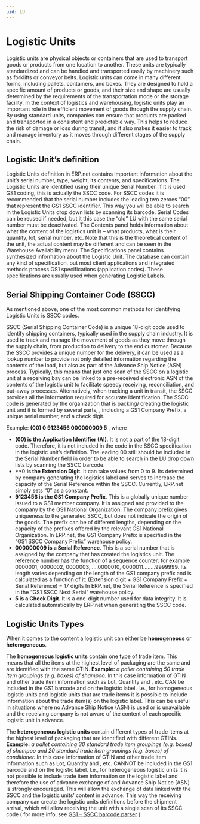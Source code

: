 ```yaml
---
uid: LU
---
```


# Logistic Units
Logistic units are physical objects or containers that are used to transport goods or products from one location to another. These units are typically standardized and can be handled and transported easily by machinery such as forklifts or conveyor belts.
Logistic units can come in many different forms, including pallets, containers, and boxes. They are designed to hold a specific amount of products or goods, and their size and shape are usually determined by the requirements of the transportation mode or the storage facility.
In the context of logistics and warehousing, logistic units play an important role in the efficient movement of goods through the supply chain. By using standard units, companies can ensure that products are packed and transported in a consistent and predictable way. This helps to reduce the risk of damage or loss during transit, and it also makes it easier to track and manage inventory as it moves through different stages of the supply chain.

## Logistic Unit’s definition

Logistic Units definition in ERP.net contains important information about the unit’s serial number, type, weight, its contents, and specifications.
The Logistic Units are identified using their unique Serial Number. If it is used GS1 coding, this is actually the SSCC code. For SSCC codes it is recommended that the serial number includes the leading two zeroes “00” that represent the GS1 SSCC identifier. This way you will be able to search in the Logistic Units drop down lists by scanning its barcode. Serial Codes can be reused if needed, but it this case the “old” LU with the same serial number must be deactivated.
The Contents panel holds  information about what the content of the logistics unit is – what products, what is their quantity, lot, serial number, etc. Note that this is the theoretical content of the unit, the actual content may be different and can be seen in the Warehouse Availability menu. 
The Specifications panel contains synthesized information about the Logistic Unit. The database can contain any kind of specification, but most client applications and integrated methods process GS1 specifications (application codes). These specifications are usually used when generating Logistic Labels.

## Serial Shipping Container Code (SSCC)
As mentioned above, one of the most common methods for identifying Logistic Units is SSCC codes.

SSCC (Serial Shipping Container Code) is a unique 18-digit code used to identify shipping containers, typically used in the supply chain industry. It is used to track and manage the movement of goods as they move through the supply chain, from production to delivery to the end customer.
Because the SSCC provides a unique number for the delivery, it can be used as a lookup number to provide not only detailed information regarding the contents of the load, but also as part of the Advance Ship Notice (ASN) process.
Typically, this means that just one scan of the SSCC on a logistic unit at a receiving bay can be linked to a pre-received electronic ASN of the contents of the logistic unit to facilitate speedy receiving, reconciliation, and put-away processes. Alternatively, when tracking a unit in transit, the SSCC provides all the information required for accurate identification. 
The SSCC code is generated by the organization that is packing/ creating the logistic unit and it is formed by several parts, , including a GS1 Company Prefix, a unique serial number, and a check digit.

Example: **(00) 0 9123456 000000009 5**
, where
- **(00) is the Application Identifier (AI)**. It is not a part of the 18-digit code. Therefore, it is not included in the code in the SSCC specification in the logistic unit’s definition. The leading 00 still should be included in the Serial Number field in order to be able to search in the LU drop down lists by scanning the SSCC barcode.
- **0 **is the Extension Digit**. It can take values from 0 to 9. Its determined by company generating the logistics label and serves to increase the capacity of the Serial Reference within the SSCC. Currently, ERP.net simply sets “0” as a constant.
- **9123456 is the GS1 Company Prefix**. This is a globally unique number issued to a GS1 member company. It is assigned and provided to the company by the GS1 National Organization. The company prefix gives uniqueness to the generated SSCC, but does not indicate the origin of the goods. The prefix can be of different lengths, depending on the capacity of the prefixes offered by the relevant GS1 National Organization. In ERP.net, the GS1 Company Prefix is specified in the “GS1 SSCC Company Prefix” warehouse policy.
- **000000009 is a Serial Reference**. This is a serial number that is assigned by the company that has created the logistics unit. The reference number has the function of a sequence counter: for example 0000001, 0000002, 0000003,.....0000010, 0000011........9999999.
Its length varies depending on the length of the GS1 company prefix and is calculated as a function of it: (Extension digit + GS1 Company Prefix + Serial Reference) = 17 digits
In ERP.net, the Serial Reference is specified in the “GS1 SSCC Next Serial” warehouse policy.
-  **5 is a Check Digit**. It is a one-digit number used for data integrity. It is calculated automatically by ERP.net when generating the SSCC code.

## Logistic Units Types
When it comes to the content a logistic unit can either be **homogeneous** or **heterogeneous**.

The **homogeneous logistic units** contain one type of trade item. This means that all the items at the highest level of packaging are the same and are identified with the same GTIN. 
**Example:** *a pallet containing 50 trade item groupings (e.g. boxes)  of shampoo.*
In this case information of GTIN and other trade item information such as Lot, Quantity and , etc. CAN be included in the GS1 barcode and on the logistic label. I.e., for homogeneous logistic units and logistic units that are trade items it is possible to include information about the trade item(s) on the logistic label. This can be useful in situations where no Advance Ship Notice (ASN) is used or is unavailable and the receiving company is not aware of the content of each specific logistic unit in advance.

The **heterogeneous logistic units** contain different types of trade items at the highest level of packaging that are identified with different GTINs. 
**Example:** *a pallet containing 30 standard trade item groupings (e.g. boxes) of shampoo and 20 standard trade item groupings (e.g. boxes) of conditioner.*
In this case information of GTIN and other trade item information such as Lot, Quantity and , etc. CANNOT be included in the GS1 barcode and on the logistic label. I.e., for heterogeneous logistic units it is not possible to include trade item information on the logistic label and therefore the use of advance exchange of and Advance Ship Notice (ASN) is strongly encouraged. This will allow the exchange of data linked with the SSCC and the logistic units’ content in advance. This way the receiving company can create the logistic units definitions before the shipment arrival, which will allow receiving the unit with a single scan of its SSCC code ( for more info, see [GS1 – SSCC barcode parser](xref:P03) ). 
